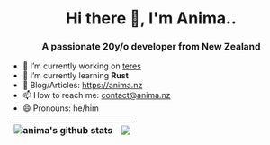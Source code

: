 <h1 align="center">Hi there 👋, I'm Anima..</h1>

<h3 align="center">A passionate 20y/o developer from New Zealand</h3>

<!--
**animafps/animafps** is a ✨ _special_ ✨ repository because its `README.md` (this file) appears on your GitHub profile.

Here are some ideas to get you started:

- 🔭 I’m currently working on ...
- 🌱 I’m currently learning ...
- 👯 I’m looking to collaborate on ...
- 🤔 I’m looking for help with ...
- 💬 Ask me about ...
- 📫 How to reach me: ...
- 😄 Pronouns: ...
- ⚡ Fun fact: ...
-->

- 🔭 I’m currently working on [teres](https://github.com/animafps/teres)
- 🌱 I’m currently learning **Rust**
- 📰 Blog/Articles: https://anima.nz
- 📫 How to reach me: contact@anima.nz
- 😄 Pronouns: he/him

| <img align="center" src="https://github-readme-stats.vercel.app/api?username=animafps&show_icons=true&include_all_commits=true&theme=tokyonight&hide_border=true&count_private=false" alt="anima's github stats" /> | <img align="center" src="https://github-readme-stats.vercel.app/api/top-langs/?username=animafps&layout=compact&theme=tokyonight&hide_border=true&exclude_repo=UnFraGed" /> |
| ------------- | ------------- |
